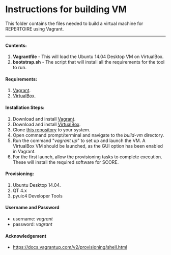 
# Instructions for building VM
This folder contains the files needed to build a virtual machine for REPERTOIRE using Vagrant.
***

#### Contents:

1. **Vagrantfile** - This will load the Ubuntu 14.04 Desktop VM on VirtualBox.
2. **bootstrap.sh**  - The script that will install all the requirements for the tool to run.

#### Requirements:

1. [Vagrant](https://www.vagrantup.com/downloads.html). 
2. [VirtualBox](https://www.virtualbox.org/wiki/Downloads).

#### Installation Steps:
1. Download and install [Vagrant](https://www.vagrantup.com/downloads.html).
2. Download and install [VirtualBox](https://www.virtualbox.org/wiki/Downloads).
3. Clone [this repository](https://github.com/SoftwareEngineeringToolDemos/FSE-2012-REPERTOIRE) to your system.
4. Open command prompt/terminal and navigate to the _build-vm_ directory.
5. Run the command "_vagrant up_" to set up and launch the VM. A VirtualBox VM should be launched, as the GUI option has been enabled in Vagrant.
6. For the first launch, allow the provisioning tasks to complete execution. These will install the required software for SCORE.

#### Provisioning:

1. Ubuntu Desktop 14.04.
2. QT 4.x 
3. pyuic4 Developer Tools


#### Username and Password

* username: *vagrant*
* password: *vagrant*

#### Acknowledgement

* https://docs.vagrantup.com/v2/provisioning/shell.html
